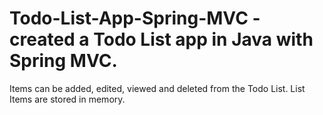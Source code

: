 # Todo-List-App-Spring-MVC - created a Todo List app in Java with Spring MVC. 
Items can be added, edited, viewed and deleted from the Todo List. List Items are stored in memory.
